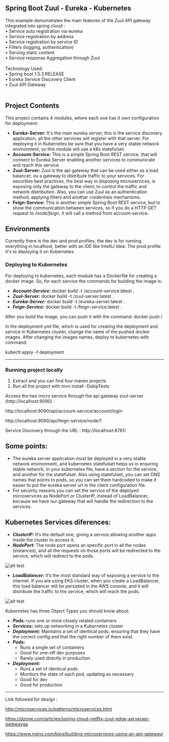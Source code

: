 
Spring Boot Zuul - Eureka - Kubernetes 
------------------------------------------
This example demonstrates the main features of the Zuul API gateway integrated into spring cloud :<br>
•	Service auto registration via eureka<br>
•	Service registration by address<br>
•	Service registration by service ID<br>
•	Filters (logging, authentication)<br>
•	Serving static content<br>
•	Service response Aggregation through Zuul<br><br>
Technology Used: <br>
•	Spring boot 1.5.3.RELEASE<br>
•	Eureka Service Discovery Client<br>
•	Zuul API Gateway<br><br>

## Project Contents

This project contains 4 modules, where each one has it own configuration for deployment:
- **Eureka-Server:** It's the main eureka server, this is the service discovery application, all the other services will register with that
server. For deploying it in Kubernetes be sure that you have a very stable network environment, so this module will use a k8s statefulset.
- **Account-Service:** This is a simple Spring Boot REST service, that will connect to Eureka Server enabling another
services to communicate and reach this service.
- **Zuul-Server:** Zuul is the api gateway that can be used either as a load balancer, ou a gateway to distribute traffic to your 
services. For securities best practices, the best way in disposing microservices, is exposing only the gateway
to the client, to control the traffic and network distribution. Also, you can use Zuul as an authentication method, applying filters and 
another credentials mechanisms.
- **Feign-Service:** This is another simple Spring Boot REST service, but to show the communication between services, so if you do a HTTP GET request
to */node/feign*, it will call a method from account-service.

## Environments

Currently there is the dev and prod profiles, the dev is for running everything in localhost, better with an IDE like IntelliJ Idea. The
prod profile it's to deploying it on Kubernetes.

### Deploying to Kubernetes

For deploying to kubernetes, each module has a Dockerfile for creating a docker image. So, for each service the commands for
building the image is:

- ***Account-Service:*** docker build -t <docker-hub-username>/account-service:latest .
- ***Zuul-Server:*** docker build -t <docker-hub-username>/zuul-server:latest .
- ***Eureka-Server:*** docker build -t <docker-hub-username>/eureka-server:latest .
- ***Feign-Service:*** docker build -t <docker-hub-username>/feign-service:latest .

After you build the image, you can push it with the command: docker push <docker-hub-username>/<service-name>

In the deployment.yml file, which is used for creating the deployment and service in Kubernetes cluster, change the name of the 
pushed docker images. After changing the images names, deploy to kubernetes with command:

kubectl apply -f deployment


-------------------------------------------------------------------------------------------------------------------------------------------------------------------------------------------------------------------
### Running project locally

1.	Extract and you can find four maven projects 
2.	Run all the project with mvn install -DskipTests

Access the two micro service through the api gateway zuul-server (http://localhost:9090) : 

http://localhost:9090/api/account-service/account/login

http://localhost:9090/api/feign-service/node/1

Service Discovery through the URL :
http://localhost:8761/

## Some points:
* The eureka server application must be deployed in a very stable network environment, and kubernetes statefulset helps us in ensuring stable network, in your kubernetes file, have a section for the service, and another for the statefulset. Also using statefulset, you can set DNS names that points to pods, so you can set them hardcoded to make it easier to put the eureka server url in the client configuration file.
* For security reasons you can set the service of the deployed microservices as NodePort or ClusterIP, instead of LoadBalancer, because we have our gateway that will handle the redirection to the services.

## Kubernetes Services diferences:
* ***ClusterIP:*** It’s the default one, giving a service allowing another apps inside the cluster to access it.
* ***NodePort:*** The node port opens an specific port in all the nodes (instances), and all the requests on those ports will be redirected to the service, which will redirect to the pods.

![alt test](images/nodeport.png)


* ***LoadBalancer:*** It’s the most standard way of exposing a service to the internet. If you are using EKS cluster, when you create a LoadBalancer, this load balancer will be persisted in the AWS console, and it will distribute the traffic to the service, which will reach the pods.

![alt test](images/loadbalancer.png)

Kubernetes has three Object Types you should know about:
* ***Pods:*** runs one or more closely related containers
* ***Services:*** sets up networking in a Kubernetes cluster
* ***Deployment:*** Maintains a set of identical pods, ensuring that they have the correct config and that the right number of them exist.
* ***Pods:***
    * Runs a single set of containers
    * Good for one-off dev purposes
    * Rarely used directly in production
* ***Deployment:***
    * Runs a set of identical pods
    * Monitors the state of each pod, updating as necessary
    * Good for dev
    * Good for production

---------------------------------------------------------------------------------------------------------------------------------------------------------------------------------------------------------------------
Link followed for design :

http://microservices.io/patterns/microservices.html

https://dzone.com/articles/spring-cloud-netflix-zuul-edge-serverapi-gatewayga

https://www.nginx.com/blog/building-microservices-using-an-api-gateway/
